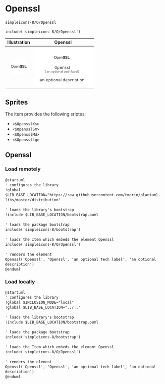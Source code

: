 # Openssl


```text
simpleicons-8/O/Openssl
```

```text
include('simpleicons-8/O/Openssl')
```



| Illustration | Openssl |
| :---: | :---: |
| ![illustration for Illustration](../../simpleicons-8/O/Openssl.png) | ![illustration for Openssl](../../simpleicons-8/O/Openssl.Local.png) |



## Sprites
The item provides the following sriptes:

- `<$OpensslXs>`
- `<$OpensslSm>`
- `<$OpensslMd>`
- `<$OpensslLg>`





## Openssl

### Load remotely
```plantuml
@startuml
' configures the library
!global $LIB_BASE_LOCATION="https://raw.githubusercontent.com/tmorin/plantuml-libs/master/distribution"

' loads the library's bootstrap
!include $LIB_BASE_LOCATION/bootstrap.puml

' loads the package bootstrap
include('simpleicons-8/bootstrap')

' loads the Item which embeds the element Openssl
include('simpleicons-8/O/Openssl')

' renders the element
Openssl('Openssl', 'Openssl', 'an optional tech label', 'an optional description')
@enduml
```

### Load locally
```plantuml
@startuml
' configures the library
!global $INCLUSION_MODE="local"
!global $LIB_BASE_LOCATION="../.."

' loads the library's bootstrap
!include $LIB_BASE_LOCATION/bootstrap.puml

' loads the package bootstrap
include('simpleicons-8/bootstrap')

' loads the Item which embeds the element Openssl
include('simpleicons-8/O/Openssl')

' renders the element
Openssl('Openssl', 'Openssl', 'an optional tech label', 'an optional description')
@enduml
```

